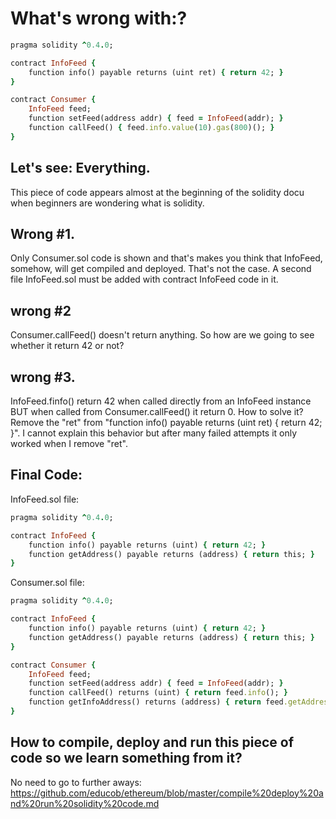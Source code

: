 # What's wrong with:?

```ruby
pragma solidity ^0.4.0;

contract InfoFeed {
    function info() payable returns (uint ret) { return 42; }
}

contract Consumer {
    InfoFeed feed;
    function setFeed(address addr) { feed = InfoFeed(addr); }
    function callFeed() { feed.info.value(10).gas(800)(); }
}
```

## Let's see: Everything.

This piece of code appears almost at the beginning of the solidity docu when beginners are wondering what is solidity.

## Wrong #1.
Only Consumer.sol code is shown and that's makes you think that InfoFeed, somehow, will get compiled and deployed.
That's not the case. A second file InfoFeed.sol must be added with contract InfoFeed code in it.

## wrong #2
Consumer.callFeed() doesn't return anything. So how are we going to see whether it return 42 or not?

## wrong #3.
InfoFeed.finfo() return 42 when called directly from an InfoFeed instance BUT when called from Consumer.callFeed() it return 0.
How to solve it? Remove the "ret" from "function info() payable returns (uint ret) { return 42; }".
I cannot explain this behavior but after many failed attempts it only worked when I remove "ret".

## Final Code:

InfoFeed.sol file:
```ruby
pragma solidity ^0.4.0;

contract InfoFeed {
    function info() payable returns (uint) { return 42; }
    function getAddress() payable returns (address) { return this; }
}
```

Consumer.sol file:

```ruby
pragma solidity ^0.4.0;

contract InfoFeed {
    function info() payable returns (uint) { return 42; }
    function getAddress() payable returns (address) { return this; }
}

contract Consumer {
    InfoFeed feed;
    function setFeed(address addr) { feed = InfoFeed(addr); }
    function callFeed() returns (uint) { return feed.info(); }
    function getInfoAddress() returns (address) { return feed.getAddress(); }
}

```

## How to compile, deploy and run this piece of code so we learn something from it?
No need to go to further aways: https://github.com/educob/ethereum/blob/master/compile%20deploy%20and%20run%20solidity%20code.md
